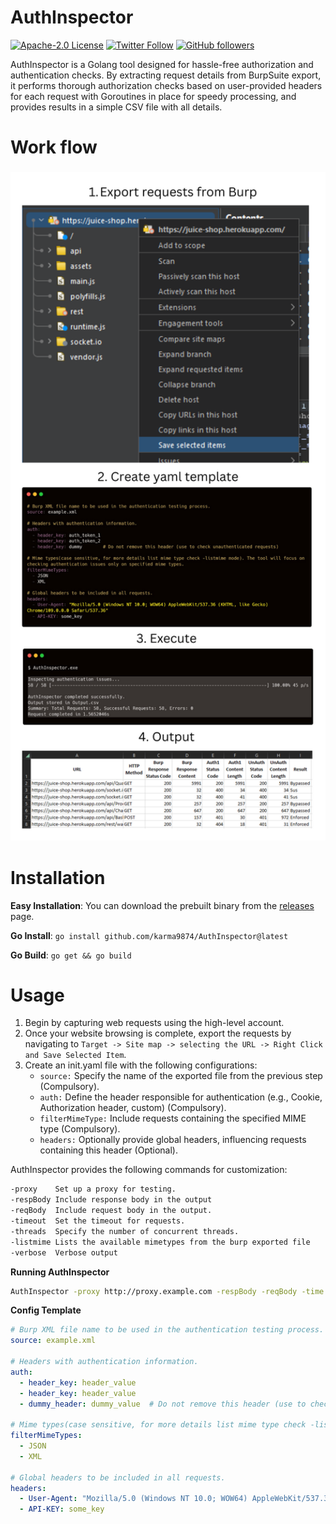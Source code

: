 # AuthInspector

[![Apache-2.0 License](https://img.shields.io/badge/license-Apache2.0-blue.svg)](http://www.apache.org/licenses/) 
[![Twitter Follow](https://img.shields.io/twitter/follow/karma9874?label=Follow&style=social)](https://twitter.com/karma9874)
[![GitHub followers](https://img.shields.io/github/followers/karma9874?label=Follow&style=social)](https://github.com/karma9874)

AuthInspector is a Golang tool designed for hassle-free authorization and authentication checks. By extracting request details from BurpSuite export, it performs thorough authorization checks based on user-provided headers for each request with Goroutines in place for speedy processing, and provides results in a simple CSV file with all details.

# Work flow
<h3 align="center">
  <img src="static/flow.png" width="700px"></a>
</h3>


# Installation

**Easy Installation**: You can download the prebuilt binary from the [releases](https://github.com/karma9874/AuthInspector/releases) page.

**Go Install**: `go install github.com/karma9874/AuthInspector@latest`

**Go Build**: `go get && go build`

# Usage

1. Begin by capturing web requests using the high-level account.
2. Once your website browsing is complete, export the requests by navigating to `Target -> Site map -> selecting the URL -> Right Click and Save Selected Item`.
3. Create an init.yaml file with the following configurations:
    * `source:` Specify the name of the exported file from the previous step (Compulsory).
    * `auth:` Define the header responsible for authentication (e.g., Cookie, Authorization header, custom) (Compulsory).
    * `filterMimeType:` Include requests containing the specified MIME type (Compulsory).
    * `headers:` Optionally provide global headers, influencing requests containing this header (Optional).

AuthInspector provides the following commands for customization:
```bash
-proxy    Set up a proxy for testing.
-respBody Include response body in the output
-reqBody  Include request body in the output.
-timeout  Set the timeout for requests.
-threads  Specify the number of concurrent threads.
-listmime Lists the available mimetypes from the burp exported file
-verbose  Verbose output
```

**Running AuthInspector**

```bash 
AuthInspector -proxy http://proxy.example.com -respBody -reqBody -time 5s -threads 20
```

**Config Template**
```yaml
# Burp XML file name to be used in the authentication testing process.
source: example.xml

# Headers with authentication information.
auth:
  - header_key: header_value
  - header_key: header_value
  - dummy_header: dummy_value  # Do not remove this header (use to check unauthenticated requests)

# Mime types(case sensitive, for more details list mime type check -listmime mode). The tool will focus on checking authentication issues only on specified mime types.
filterMimeTypes:
  - JSON
  - XML

# Global headers to be included in all requests.
headers:
  - User-Agent: "Mozilla/5.0 (Windows NT 10.0; WOW64) AppleWebKit/537.36 (KHTML, like Gecko) Chrome/109.0.0.0 Safari/537.36"
  - API-KEY: some_key
```
